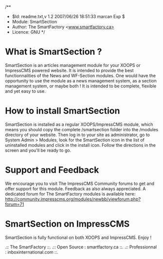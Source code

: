 /**
* $Id: readme.txt,v 1.2 2007/06/26 18:51:33 marcan Exp $
* Module: SmartSection
* Author: The SmartFactory <www.smartfactory.ca>
* Licence: GNU
*/


What is SmartSection ?
======================

SmartSection is an articles management module for your XOOPS or ImpressCMS powered website. It is intended to provide the best functionnalities of the News and WF-Section modules. One would have the opportunity to use the module as a news management system, as a section management system, or maybe both ! It is intended to be complete, flexible and yet easy to use.

How to install SmartSection
============================

SmartSection is installed as a regular XOOPS/ImpressCMS module, which means you should copy the complete /smartsection folder into the /modules directory of your website. Then log in to your site as administrator, go to System Admin > Modules, look for the SmartSection icon in the list of uninstalled modules and click in the install icon. Follow the directions in the screen and you'll be ready to go.

Support and Feedback
====================

We encourage you to visit The ImpressCMS Community forums to get and offer support for this module. Feedback as also always appreciated. A dedicated forum for The SmartFactory modules is available here:
http://community.impresscms.org/modules/newbb/viewforum.php?forum=71

SmartSection on ImpressCMS
==========================

SmartSection is fully functional on both XOOPS and ImpressCMS. Enjoy !


.:: The SmartFactory ::.
.:: Open Source : smartfactory.ca ::.
.:: Professionnal : inboxinternational.com ::.